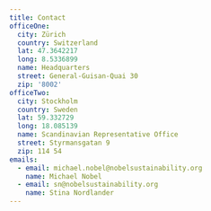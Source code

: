 ```yaml
---
title: Contact
officeOne:
  city: Zürich
  country: Switzerland
  lat: 47.3642217
  long: 8.5336899
  name: Headquarters
  street: General-Guisan-Quai 30
  zip: '8002'
officeTwo:
  city: Stockholm
  country: Sweden
  lat: 59.332729
  long: 18.085139
  name: Scandinavian Representative Office
  street: Styrmansgatan 9
  zip: 114 54
emails:
  - email: michael.nobel@nobelsustainability.org
    name: Michael Nobel
  - email: sn@nobelsustainability.org
    name: Stina Nordlander
---
```


